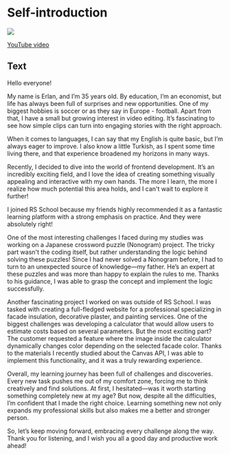 # Self-introduction


![](https://github.com/user-attachments/assets/98e120a0-fb3c-4657-99bf-59112dfae702)

[YouTube video](https://youtu.be/CW_OT8xEwN0)



##    Text ##

Hello everyone!

My name is Erlan, and I’m 35 years old. By education, I’m an economist, but life has always been full of surprises and new opportunities. One of my biggest hobbies is soccer or as they say in Europe - football.  Apart from that, I have a small but growing interest in video editing. It’s fascinating to see how simple clips can turn into engaging stories with the right approach.

When it comes to languages, I can say that my English is quite basic, but I’m always eager to improve. I also know a little Turkish, as I spent some time living there, and that experience broadened my horizons in many ways.

Recently, I decided to dive into the world of frontend development. It’s an incredibly exciting field, and I love the idea of creating something visually appealing and interactive with my own hands. The more I learn, the more I realize how much potential this area holds, and I can't wait to explore it further!

I joined RS School because my friends highly recommended it as a fantastic learning platform with a strong emphasis on practice. And they were absolutely right!

One of the most interesting challenges I faced during my studies was working on a Japanese crossword puzzle (Nonogram) project. The tricky part wasn't the coding itself, but rather understanding the logic behind solving these puzzles! Since I had never solved a Nonogram before, I had to turn to an unexpected source of knowledge—my father. He’s an expert at these puzzles and was more than happy to explain the rules to me. Thanks to his guidance, I was able to grasp the concept and implement the logic successfully.

Another fascinating project I worked on was outside of RS School. I was tasked with creating a full-fledged website for a professional specializing in facade insulation, decorative plaster, and painting services. One of the biggest challenges was developing a calculator that would allow users to estimate costs based on several parameters. But the most exciting part? The customer requested a feature where the image inside the calculator dynamically changes color depending on the selected facade color. Thanks to the materials I recently studied about the Canvas API, I was able to implement this functionality, and it was a truly rewarding experience.

Overall, my learning journey has been full of challenges and discoveries. Every new task pushes me out of my comfort zone, forcing me to think creatively and find solutions. At first, I hesitated—was it worth starting something completely new at my age? But now, despite all the difficulties, I’m confident that I made the right choice. Learning something new not only expands my professional skills but also makes me a better and stronger person.

So, let’s keep moving forward, embracing every challenge along the way. Thank you for listening, and I wish you all a good day and productive work ahead!
